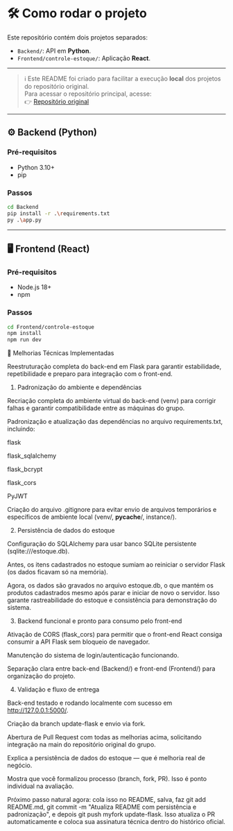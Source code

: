 # 🛠️ Como rodar o projeto

Este repositório contém dois projetos separados:

- `Backend/`: API em **Python**.
- `Frontend/controle-estoque/`: Aplicação **React**.

---

> ℹ️ Este README foi criado para facilitar a execução **local** dos projetos do repositório original.  
> Para acessar o repositório principal, acesse:  
> 👉 [Repositório original](https://github.com/Vyce96/Estoque_PI01)

---

## ⚙️ Backend (Python)

### Pré-requisitos
- Python 3.10+
- pip

### Passos

```bash
cd Backend
pip install -r .\requirements.txt
py .\app.py 
```

---

## 🖥️ Frontend (React)

### Pré-requisitos
- Node.js 18+
- npm

### Passos

```bash
cd Frontend/controle-estoque
npm install
npm run dev         
```

🧰 Melhorias Técnicas Implementadas

Reestruturação completa do back-end em Flask para garantir estabilidade, repetibilidade e preparo para integração com o front-end.
1. Padronização do ambiente e dependências


Recriação completa do ambiente virtual do back-end (venv) para corrigir falhas e garantir compatibilidade entre as máquinas do grupo.


Padronização e atualização das dependências no arquivo requirements.txt, incluindo:


flask


flask_sqlalchemy


flask_bcrypt


flask_cors


PyJWT




Criação do arquivo .gitignore para evitar envio de arquivos temporários e específicos de ambiente local (venv/, __pycache__/, instance/).


2. Persistência de dados do estoque


Configuração do SQLAlchemy para usar banco SQLite persistente (sqlite:///estoque.db).


Antes, os itens cadastrados no estoque sumiam ao reiniciar o servidor Flask (os dados ficavam só na memória).


Agora, os dados são gravados no arquivo estoque.db, o que mantém os produtos cadastrados mesmo após parar e iniciar de novo o servidor.
Isso garante rastreabilidade do estoque e consistência para demonstração do sistema.


3. Backend funcional e pronto para consumo pelo front-end


Ativação de CORS (flask_cors) para permitir que o front-end React consiga consumir a API Flask sem bloqueio de navegador.


Manutenção do sistema de login/autenticação funcionando.


Separação clara entre back-end (Backend/) e front-end (Frontend/) para organização do projeto.


4. Validação e fluxo de entrega


Back-end testado e rodando localmente com sucesso em http://127.0.0.1:5000/.


Criação da branch update-flask e envio via fork.


Abertura de Pull Request com todas as melhorias acima, solicitando integração na main do repositório original do grupo.



Explica a persistência de dados do estoque — que é melhoria real de negócio.


Mostra que você formalizou processo (branch, fork, PR). Isso é ponto individual na avaliação.


Próximo passo natural agora:
cola isso no README, salva, faz git add README.md, git commit -m "Atualiza README com persistência e padronização", e depois git push myfork update-flask. Isso atualiza o PR automaticamente e coloca sua assinatura técnica dentro do histórico oficial.
